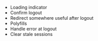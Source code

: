 - Loading indicator
- Confirm logout
- Redirect somewhere useful after logout
- Polyfills
- Handle error at logout
- Clear stale sessions
